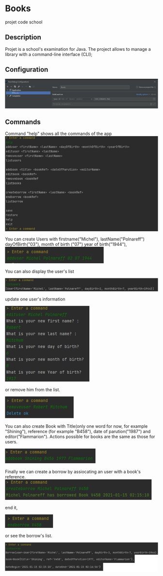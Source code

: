 # Books
projet code school

## Description
Projet is a school's examination for Java.
The project allows to manage a library with a command-line interface (CLI);


## Configuration
![Alt text](config.jpg)


## Commands

Command "help" shows all the commands of the app
![Alt text](Help.jpg)


You can create Users with firstname("Michel"), lastName("Polnareff") dayOfBirth("03"), month of birth ("07") year of birth("1944"), 
![Alt text](Adduser.jpg)

You can also display the user's list

![Alt text](Listusers.jpg)



update one user's information

![Alt text](Edituser.jpg)














or remove him from the list.

![Alt text](removeuser.jpg)

You can also create Book with Title(only one word for now, for example "Shining"), reference (for example "B458"), date of parution("1987") and editor("Flammarion").
Actions possible for books are the same as those for users.

![Alt text](addbook.jpg)

Finally we can create a borrow by assiocating an user with a book's reference.
![Alt text](createborrow.jpg)


 end it,
 
![Alt text](endborrow.jpg)

or see the borrow's list.

![Alt text](listborrow.jpg)



